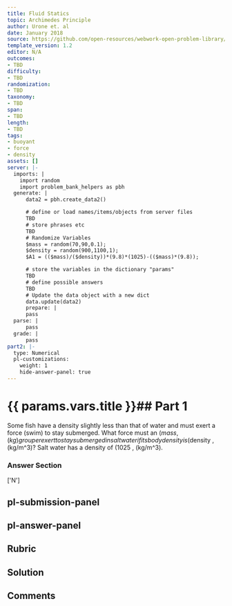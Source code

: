 ```yaml
---
title: Fluid Statics
topic: Archimedes Principle
author: Urone et. al
date: January 2018
source: https://github.com/open-resources/webwork-open-problem-library/tree/master/Contrib/BrockPhysics/College_Physics_Urone/11.Fluid_Statics/NU_U17-11-07-009.pg
template_version: 1.2
editor: N/A
outcomes:
- TBD
difficulty:
- TBD
randomization:
- TBD
taxonomy:
- TBD
span:
- TBD
length:
- TBD
tags:
- buoyant
- force
- density
assets: []
server: |-
  imports: |
    import random
    import problem_bank_helpers as pbh
  generate: |
      data2 = pbh.create_data2()

      # define or load names/items/objects from server files
      TBD
      # store phrases etc
      TBD
      # Randomize Variables
      $mass = random(70,90,0.1);
      $density = random(900,1100,1);
      $A1 = (($mass)/($density))*(9.8)*(1025)-(($mass)*(9.8));

      # store the variables in the dictionary "params"
      TBD
      # define possible answers
      TBD
      # Update the data object with a new dict
      data.update(data2)
      prepare: |
      pass
  parse: |
      pass
  grade: |
      pass
part2: |-
  type: Numerical
  pl-customizations:
    weight: 1
    hide-answer-panel: true
---
```


# {{ params.vars.title }}## Part 1 
Some fish have a density slightly less than that of water and must exert a force (swim) to stay submerged. What force must an ($mass , (kg) grouper exert to stay submerged in salt water if its body density is ($density , (kg/m^3)? Salt water has a density of (1025 , (kg/m^3). 


### Answer Section 
['N']

## pl-submission-panel 


## pl-answer-panel 


## Rubric 


## Solution 


## Comments 


